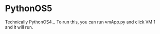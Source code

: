 # PythonOS5
 Technically PythonOS4...
 To run this, you can run vmApp.py and click VM 1 and it will run.
